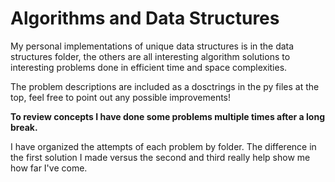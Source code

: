# Algorithms and Data Structures
My personal implementations of unique data structures is in the data structures folder, the others are all interesting algorithm solutions to interesting problems done in efficient time and space complexities.


The problem descriptions are included as a dosctrings in the py files at the top, feel free to point out any possible improvements!


**To review concepts I have done some problems multiple times after a long break.**

I have organized the attempts of each problem by folder. The difference in the first solution I made versus the second and third really help show me how far I've come.

